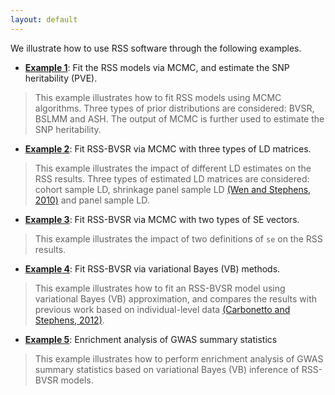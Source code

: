 ```yaml
---
layout: default
---
```


We illustrate how to use RSS software through the following examples.

- [**Example 1**](Example-1): Fit the RSS models via MCMC, and
  estimate the SNP heritability (PVE).

> This example illustrates how to fit RSS models using MCMC
> algorithms. Three types of prior distributions are considered: BVSR,
> BSLMM and ASH. The output of MCMC is further used to estimate the
> SNP heritability.

- [**Example 2**](Example-2): Fit RSS-BVSR via MCMC with three types
  of LD matrices.

> This example illustrates the impact of different LD estimates on the
> RSS results. Three types of estimated LD matrices are considered:
> cohort sample LD, shrinkage panel sample LD [(Wen and Stephens, 2010)](https://www.ncbi.nlm.nih.gov/pubmed/21479081)
> and panel sample LD.

- [**Example 3**](Example-3): Fit RSS-BVSR via MCMC with two types of
  SE vectors.

> This example illustrates the impact of two definitions of `se` on
> the RSS results.

- [**Example 4**](Example-4): Fit RSS-BVSR via variational Bayes (VB)
  methods.

> This example illustrates how to fit an RSS-BVSR model using
> variational Bayes (VB) approximation, and compares the results with
> previous work based on individual-level data [(Carbonetto and Stephens, 2012)](https://projecteuclid.org/euclid.ba/1339616726).

- [**Example 5**](Example-5): Enrichment analysis of GWAS summary statistics

> This example illustrates how to perform enrichment analysis of GWAS summary statistics based on variational Bayes (VB) inference of RSS-BVSR models.
